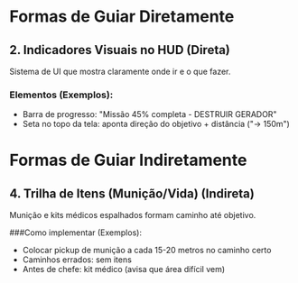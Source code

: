# Formas de Guiar Diretamente

## 2. Indicadores Visuais no HUD (Direta)

Sistema de UI que mostra claramente onde ir e o que fazer.

### Elementos (Exemplos):
- Barra de progresso: "Missão 45% completa - DESTRUIR GERADOR"
- Seta no topo da tela: aponta direção do objetivo + distância ("→ 150m")

# Formas de Guiar Indiretamente

## 4. Trilha de Itens (Munição/Vida) (Indireta)

Munição e kits médicos espalhados formam caminho até objetivo.

###Como implementar (Exemplos):

- Colocar pickup de munição a cada 15-20 metros no caminho certo
- Caminhos errados: sem itens
- Antes de chefe: kit médico (avisa que área difícil vem)
